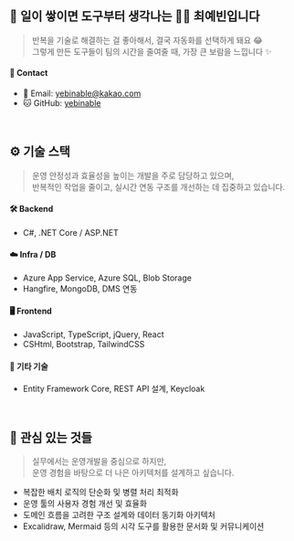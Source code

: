 ## 👋 일이 쌓이면 도구부터 생각나는 👩‍💻 최예빈입니다  
> 반복을 기술로 해결하는 걸 좋아해서, 결국 자동화를 선택하게 돼요 😂  
> 그렇게 만든 도구들이 팀의 시간을 줄여줄 때, 가장 큰 보람을 느낍니다 ✨  

#### 📌 Contact
- 📧 Email: [yebinable@kakao.com](mailto:yebinable@kakao.com)  
- 🐱 GitHub: [yebinable](https://github.com/yebinable)

<br/>

## ⚙ 기술 스택  
> 운영 안정성과 효율성을 높이는 개발을 주로 담당하고 있으며,  
> 반복적인 작업을 줄이고, 실시간 연동 구조를 개선하는 데 집중하고 있습니다.

#### 🛠 Backend
- C#, .NET Core / ASP.NET

#### ☁️ Infra / DB
- Azure App Service, Azure SQL, Blob Storage  
- Hangfire, MongoDB, DMS 연동

#### 🖥 Frontend
- JavaScript, TypeScript, jQuery, React  
- CSHtml, Bootstrap, TailwindCSS

#### 🧩 기타 기술
- Entity Framework Core, REST API 설계, Keycloak

<br/>

## 🌱 관심 있는 것들  
> 실무에서는 운영개발을 중심으로 하지만,  
> 운영 경험을 바탕으로 더 나은 아키텍처를 설계하고 싶습니다.

- 복잡한 배치 로직의 단순화 및 병렬 처리 최적화  
- 운영 툴의 사용자 경험 개선 및 효율화  
- 도메인 흐름을 고려한 구조 설계와 데이터 동기화 아키텍처  
- Excalidraw, Mermaid 등의 시각 도구를 활용한 문서화 및 커뮤니케이션

